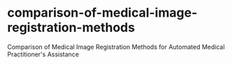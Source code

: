# comparison-of-medical-image-registration-methods
Comparison of Medical Image Registration Methods for Automated Medical Practitioner's Assistance
